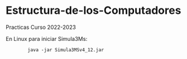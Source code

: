 # Estructura-de-los-Computadores

Practicas Curso 2022-2023

En Linux para iniciar Simula3Ms:
  
  
  
  
  
  
            java -jar Simula3MSv4_12.jar
